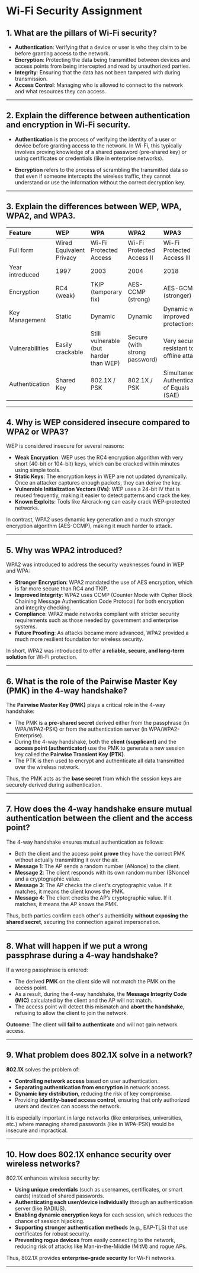 
# Wi-Fi Security Assignment

## 1. What are the pillars of Wi-Fi security?

- **Authentication**: Verifying that a device or user is who they claim to be before granting access to the network.
- **Encryption**: Protecting the data being transmitted between devices and access points from being intercepted and read by unauthorized parties.
- **Integrity**: Ensuring that the data has not been tampered with during transmission.
- **Access Control**: Managing who is allowed to connect to the network and what resources they can access.

---

## 2. Explain the difference between authentication and encryption in Wi-Fi security.

- **Authentication** is the process of verifying the identity of a user or device before granting access to the network. In Wi-Fi, this typically involves proving knowledge of a shared password (pre-shared key) or using certificates or credentials (like in enterprise networks).

- **Encryption** refers to the process of scrambling the transmitted data so that even if someone intercepts the wireless traffic, they cannot understand or use the information without the correct decryption key.

---

## 3. Explain the differences between WEP, WPA, WPA2, and WPA3.

| Feature | WEP | WPA | WPA2 | WPA3 |
|:--------|:----|:----|:-----|:-----|
| Full form | Wired Equivalent Privacy | Wi-Fi Protected Access | Wi-Fi Protected Access II | Wi-Fi Protected Access III |
| Year introduced | 1997 | 2003 | 2004 | 2018 |
| Encryption | RC4 (weak) | TKIP (temporary fix) | AES-CCMP (strong) | AES-GCMP (stronger) |
| Key Management | Static | Dynamic | Dynamic | Dynamic with improved protections |
| Vulnerabilities | Easily crackable | Still vulnerable (but harder than WEP) | Secure (with strong password) | Very secure, resistant to offline attacks |
| Authentication | Shared Key | 802.1X / PSK | 802.1X / PSK | Simultaneous Authentication of Equals (SAE) |

---

## 4. Why is WEP considered insecure compared to WPA2 or WPA3?

WEP is considered insecure for several reasons:

- **Weak Encryption**: WEP uses the RC4 encryption algorithm with very short (40-bit or 104-bit) keys, which can be cracked within minutes using simple tools.
- **Static Keys**: The encryption keys in WEP are not updated dynamically. Once an attacker captures enough packets, they can derive the key.
- **Vulnerable Initialization Vectors (IVs)**: WEP uses a 24-bit IV that is reused frequently, making it easier to detect patterns and crack the key.
- **Known Exploits**: Tools like Aircrack-ng can easily crack WEP-protected networks.

In contrast, WPA2 uses dynamic key generation and a much stronger encryption algorithm (AES-CCMP), making it much harder to attack.

---

## 5. Why was WPA2 introduced?

WPA2 was introduced to address the security weaknesses found in WEP and WPA:

- **Stronger Encryption**: WPA2 mandated the use of AES encryption, which is far more secure than RC4 and TKIP.
- **Improved Integrity**: WPA2 uses CCMP (Counter Mode with Cipher Block Chaining Message Authentication Code Protocol) for both encryption and integrity checking.
- **Compliance**: WPA2 made networks compliant with stricter security requirements such as those needed by government and enterprise systems.
- **Future Proofing**: As attacks became more advanced, WPA2 provided a much more resilient foundation for wireless security.

In short, WPA2 was introduced to offer a **reliable, secure, and long-term solution** for Wi-Fi protection.

---

## 6. What is the role of the Pairwise Master Key (PMK) in the 4-way handshake?

The **Pairwise Master Key (PMK)** plays a critical role in the 4-way handshake:

- The PMK is a **pre-shared secret** derived either from the passphrase (in
WPA/WPA2-PSK) or from the authentication server (in WPA/WPA2-Enterprise).
- During the 4-way handshake, both the **client (supplicant)** and the **access
point (authenticator)** use the PMK to generate a new session key called the
**Pairwise Transient Key (PTK)**.
- The PTK is then used to encrypt and authenticate all data transmitted over the wireless network.

Thus, the PMK acts as the **base secret** from which the session keys are securely derived during authentication.

---

## 7. How does the 4-way handshake ensure mutual authentication between the client and the access point?

The 4-way handshake ensures mutual authentication as follows:

- Both the client and the access point **prove** they have the correct PMK without actually transmitting it over the air.
- **Message 1**: The AP sends a random number (ANonce) to the client.
- **Message 2**: The client responds with its own random number (SNonce) and a cryptographic value.
- **Message 3**: The AP checks the client's cryptographic value. If it matches, it means the client knows the PMK.
- **Message 4**: The client checks the AP’s cryptographic value. If it matches, it means the AP knows the PMK.

Thus, both parties confirm each other's authenticity **without exposing the shared secret**, securing the connection against impersonation.

---

## 8. What will happen if we put a wrong passphrase during a 4-way handshake?

If a wrong passphrase is entered:

- The derived **PMK** on the client side will not match the PMK on the access point.
- As a result, during the 4-way handshake, the **Message Integrity Code (MIC)** calculated by the client and the AP will not match.
- The access point will detect this mismatch and **abort the handshake**, refusing to allow the client to join the network.

**Outcome**: The client will **fail to authenticate** and will not gain network access.

---

## 9. What problem does 802.1X solve in a network?

**802.1X** solves the problem of:

- **Controlling network access** based on user authentication.
- **Separating authentication from encryption** in network access.
- **Dynamic key distribution**, reducing the risk of key compromise.
- Providing **identity-based access control**, ensuring that only authorized users and devices can access the network.

It is especially important in large networks (like enterprises, universities, etc.) where managing shared passwords (like in WPA-PSK) would be insecure and impractical.

---

## 10. How does 802.1X enhance security over wireless networks?

802.1X enhances wireless security by:

- **Using unique credentials** (such as usernames, certificates, or smart cards) instead of shared passwords.
- **Authenticating each user/device individually** through an authentication server (like RADIUS).
- **Enabling dynamic encryption keys** for each session, which reduces the chance of session hijacking.
- **Supporting stronger authentication methods** (e.g., EAP-TLS) that use certificates for robust security.
- **Preventing rogue devices** from easily connecting to the network, reducing risk of attacks like Man-in-the-Middle (MitM) and rogue APs.

Thus, 802.1X provides **enterprise-grade security** for Wi-Fi networks.

---
